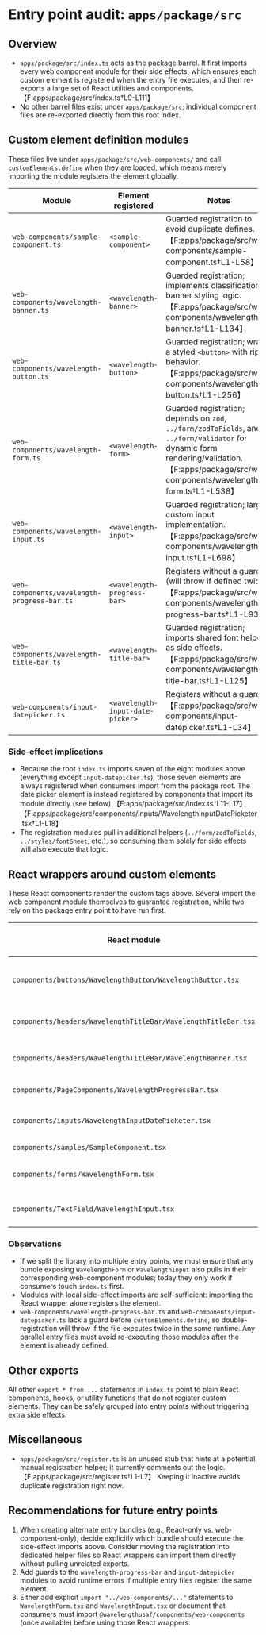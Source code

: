 # Entry point audit: `apps/package/src`

## Overview
- `apps/package/src/index.ts` acts as the package barrel. It first imports every web component module for their side effects, which ensures each custom element is registered when the entry file executes, and then re-exports a large set of React utilities and components.【F:apps/package/src/index.ts†L9-L111】
- No other barrel files exist under `apps/package/src`; individual component files are re-exported directly from this root index.

## Custom element definition modules
These files live under `apps/package/src/web-components/` and call `customElements.define` when they are loaded, which means merely importing the module registers the element globally.

| Module | Element registered | Notes |
| --- | --- | --- |
| `web-components/sample-component.ts` | `<sample-component>` | Guarded registration to avoid duplicate defines.【F:apps/package/src/web-components/sample-component.ts†L1-L58】 |
| `web-components/wavelength-banner.ts` | `<wavelength-banner>` | Guarded registration; implements classification banner styling logic.【F:apps/package/src/web-components/wavelength-banner.ts†L1-L134】 |
| `web-components/wavelength-button.ts` | `<wavelength-button>` | Guarded registration; wraps a styled `<button>` with ripple behavior.【F:apps/package/src/web-components/wavelength-button.ts†L1-L256】 |
| `web-components/wavelength-form.ts` | `<wavelength-form>` | Guarded registration; depends on `zod`, `../form/zodToFields`, and `../form/validator` for dynamic form rendering/validation.【F:apps/package/src/web-components/wavelength-form.ts†L1-L538】 |
| `web-components/wavelength-input.ts` | `<wavelength-input>` | Guarded registration; large custom input implementation.【F:apps/package/src/web-components/wavelength-input.ts†L1-L698】 |
| `web-components/wavelength-progress-bar.ts` | `<wavelength-progress-bar>` | Registers without a guard (will throw if defined twice).【F:apps/package/src/web-components/wavelength-progress-bar.ts†L1-L93】 |
| `web-components/wavelength-title-bar.ts` | `<wavelength-title-bar>` | Guarded registration; imports shared font helpers as side effects.【F:apps/package/src/web-components/wavelength-title-bar.ts†L1-L125】 |
| `web-components/input-datepicker.ts` | `<wavelength-input-date-picker>` | Registers without a guard.【F:apps/package/src/web-components/input-datepicker.ts†L1-L34】 |

### Side-effect implications
- Because the root `index.ts` imports seven of the eight modules above (everything except `input-datepicker.ts`), those seven elements are always registered when consumers import from the package root. The date picker element is instead registered by components that import its module directly (see below).【F:apps/package/src/index.ts†L11-L17】【F:apps/package/src/components/inputs/WavelengthInputDatePicketer.tsx†L1-L18】
- The registration modules pull in additional helpers (`../form/zodToFields`, `../styles/fontSheet`, etc.), so consuming them solely for side effects will also execute that logic.

## React wrappers around custom elements
These React components render the custom tags above. Several import the web component module themselves to guarantee registration, while two rely on the package entry point to have run first.

| React module | Custom element rendered | Local side-effect import? | Notes |
| --- | --- | --- | --- |
| `components/buttons/WavelengthButton/WavelengthButton.tsx` | `<wavelength-button>` | Yes – `import "../../../web-components/wavelength-button";` ensures registration when the wrapper is imported directly.【F:apps/package/src/components/buttons/WavelengthButton/WavelengthButton.tsx†L1-L112】 |
| `components/headers/WavelengthTitleBar/WavelengthTitleBar.tsx` | `<wavelength-title-bar>` | Yes.【F:apps/package/src/components/headers/WavelengthTitleBar/WavelengthTitleBar.tsx†L1-L24】 |
| `components/headers/WavelengthTitleBar/WavelengthBanner.tsx` | `<wavelength-banner>` | Yes.【F:apps/package/src/components/headers/WavelengthTitleBar/WavelengthBanner.tsx†L1-L34】 |
| `components/PageComponents/WavelengthProgressBar.tsx` | `<wavelength-progress-bar>` | Yes.【F:apps/package/src/components/PageComponents/WavelengthProgressBar.tsx†L1-L32】 |
| `components/inputs/WavelengthInputDatePicketer.tsx` | `<wavelength-input-date-picker>` | Yes; this is the only path that registers the date-picker element because the root barrel does not import its module.【F:apps/package/src/components/inputs/WavelengthInputDatePicketer.tsx†L1-L18】 |
| `components/samples/SampleComponent.tsx` | `<sample-component>` | Yes.【F:apps/package/src/components/samples/SampleComponent.tsx†L1-L39】 |
| `components/forms/WavelengthForm.tsx` | `<wavelength-form>` | **No** local import. Registration depends on the root barrel (or a manual import of `web-components/wavelength-form`).【F:apps/package/src/components/forms/WavelengthForm.tsx†L1-L260】 |
| `components/TextField/WavelengthInput.tsx` | `<wavelength-input>` | **No** local import. Registration depends on the root barrel (or a manual import of `web-components/wavelength-input`).【F:apps/package/src/components/TextField/WavelengthInput.tsx†L1-L185】 |

### Observations
- If we split the library into multiple entry points, we must ensure that any bundle exposing `WavelengthForm` or `WavelengthInput` also pulls in their corresponding web-component modules; today they only work if consumers touch `index.ts` first.
- Modules with local side-effect imports are self-sufficient: importing the React wrapper alone registers the element.
- `web-components/wavelength-progress-bar.ts` and `web-components/input-datepicker.ts` lack a guard before `customElements.define`, so double-registration will throw if the file executes twice in the same runtime. Any parallel entry files must avoid re-executing those modules after the element is already defined.

## Other exports
All other `export * from ...` statements in `index.ts` point to plain React components, hooks, or utility functions that do not register custom elements. They can be safely grouped into entry points without triggering extra side effects.

## Miscellaneous
- `apps/package/src/register.ts` is an unused stub that hints at a potential manual registration helper; it currently comments out the logic.【F:apps/package/src/register.ts†L1-L7】 Keeping it inactive avoids duplicate registration right now.

## Recommendations for future entry points
1. When creating alternate entry bundles (e.g., React-only vs. web-component-only), decide explicitly which bundle should execute the side-effect imports above. Consider moving the registration into dedicated helper files so React wrappers can import them directly without pulling unrelated exports.
2. Add guards to the `wavelength-progress-bar` and `input-datepicker` modules to avoid runtime errors if multiple entry files register the same element.
3. Either add explicit `import "../web-components/..."` statements to `WavelengthForm.tsx` and `WavelengthInput.tsx` or document that consumers must import `@wavelengthusaf/components/web-components` (once available) before using those React wrappers.